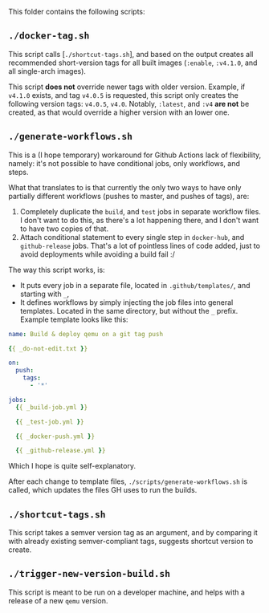 This folder contains the following scripts:

## `./docker-tag.sh`

This script calls [`./shortcut-tags.sh`], and based on the output creates all recommended short-version tags for all built images (`:enable`, `:v4.1.0`, and all single-arch images).

This script **does not** override newer tags with older version. Example, if `v4.1.0` exists, and tag `v4.0.5` is requested, this script only creates the following version tags: `v4.0.5`, `v4.0`. Notably, `:latest`, and `:v4` **are not** be created, as that would override a higher version with an lower one. 


## `./generate-workflows.sh`

This is a (I hope temporary) workaround for Github Actions lack of flexibility, namely: it's not possible to have conditional jobs, only workflows, and steps.

What that translates to is that currently the only two ways to have only partially different workflows (pushes to master, and pushes of tags), are:

1. Completely duplicate the `build`, and `test` jobs in separate workflow files.  I don't want to do this, as there's a lot happening there, and I don't want to have two copies of that.
1. Attach conditional statement to every single step in `docker-hub`, and `github-release` jobs.  That's a lot of pointless lines of code added, just to avoid deployments while avoiding a build fail :/

The way this script works, is:

* It puts every job in a separate file, located in `.github/templates/`, and starting with `_`,
* It defines workflows by simply injecting the job files into general templates. Located in the same directory, but without the `_` prefix.  Example template looks like this:

```yaml
name: Build & deploy qemu on a git tag push

{{ _do-not-edit.txt }}

on:
  push:
    tags:
      - '*'

jobs:
  {{ _build-job.yml }}

  {{ _test-job.yml }}

  {{ _docker-push.yml }}

  {{ _github-release.yml }}
```

Which I hope is quite self-explanatory.

After each change to template files, `./scripts/generate-workflows.sh` is called, which updates the files GH uses to run the builds.

## `./shortcut-tags.sh`

This script takes a semver version tag as an argument, and by comparing it with already existing semver-compliant tags, suggests shortcut version to create.  

## `./trigger-new-version-build.sh`

This script is meant to be run on a developer machine, and helps with a release of a new `qemu` version.
